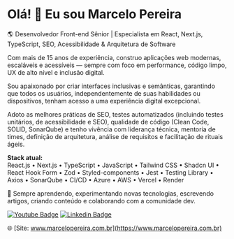 # Olá! 👋 Eu sou Marcelo Pereira

🌎 Desenvolvedor Front-end Sênior | Especialista em React, Next.js, TypeScript, SEO, Acessibilidade & Arquitetura de Software

Com mais de 15 anos de experiência, construo aplicações web modernas, escaláveis e acessíveis — sempre com foco em performance, código limpo, UX de alto nível e inclusão digital.  

Sou apaixonado por criar interfaces inclusivas e semânticas, garantindo que todos os usuários, independentemente de suas habilidades ou dispositivos, tenham acesso a uma experiência digital excepcional.

Adoto as melhores práticas de SEO, testes automatizados (incluindo testes unitários, de acessibilidade e SEO), qualidade de código (Clean Code, SOLID, SonarQube) e tenho vivência com liderança técnica, mentoria de times, definição de arquitetura, análise de requisitos e facilitação de rituais ágeis.

**Stack atual:**  
React.js • Next.js • TypeScript • JavaScript • Tailwind CSS • Shadcn UI • React Hook Form • Zod • Styled-components • Jest • Testing Library • Axios • SonarQube • CI/CD • Azure • AWS • Vercel • Render

🚀 Sempre aprendendo, experimentando novas tecnologias, escrevendo artigos, criando conteúdo e colaborando com a comunidade dev.

[![Youtube Badge](https://img.shields.io/badge/-Youtube-FF0000?style=flat-square&labelColor=FF0000&logo=youtube&logoColor=white&link=https://www.youtube.com/channel/UCjsX4DU9LnNYUC2366_wJkw?view_as=subscriber)](https://www.youtube.com/channel/UCjsX4DU9LnNYUC2366_wJkw?view_as=subscriber)
[![Linkedin Badge](https://img.shields.io/badge/-LinkedIn-blue?style=flat-square&logo=Linkedin&logoColor=white&link=https://www.linkedin.com/in/marcelopoars)](https://www.linkedin.com/in/marcelopoars)

🌐 [Site: www.marcelopereira.com.br](https://www.marcelopereira.com.br)
